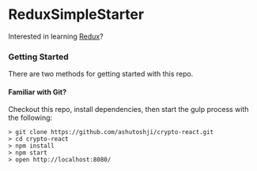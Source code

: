 # ReduxSimpleStarter

Interested in learning [Redux](https://www.udemy.com/react-redux/)?

### Getting Started

There are two methods for getting started with this repo.

#### Familiar with Git?
Checkout this repo, install dependencies, then start the gulp process with the following:

```
> git clone https://github.com/ashutoshji/crypto-react.git
> cd crypto-react
> npm install
> npm start
> open http://localhost:8080/

```

